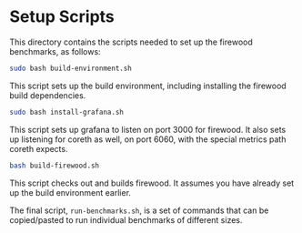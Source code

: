# Setup Scripts

This directory contains the scripts needed to set up the firewood benchmarks, as follows:

```bash
sudo bash build-environment.sh
```

This script sets up the build environment, including installing the firewood build dependencies.

```bash
sudo bash install-grafana.sh
```

This script sets up grafana to listen on port 3000 for firewood. It also sets up listening
for coreth as well, on port 6060, with the special metrics path coreth expects.

```bash
bash build-firewood.sh
```

This script checks out and builds firewood. It assumes you have already set up the build environment earlier.

The final script, `run-benchmarks.sh`, is a set of commands that can be copied/pasted to run individual
benchmarks of different sizes.
